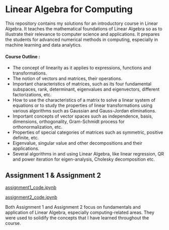 # Linear Algebra for Computing

This repository contains my solutions for an introductory course in Linear Algebra. It teaches the mathematical foundations of Linear Algebra so as to illustrate their relevance to computer science and applications. It prepares the students for advanced numerical methods in computing, especially in machine learning and data analytics.

#### Course Outline :
- The concept of linearity as it applies to expressions, functions and transformations.
- The notion of vectors and matrices, their operations.
- Important characteristics of matrices, such as its four fundamental subspaces, rank, determinant, eigenvalues and eigenvectors, different factorizations, etc.
- How to use the characteristics of a matrix to solve a linear system of equations or to study
the properties of linear transformations using various algorithms such as Gaussian and Gauss-Jordan
eliminations.
- Important concepts of vector spaces such as independence, basis, dimensions, orthogonality,
Gram-Schmidt process for orthonormalization, etc.
- Properties of special categories of matrices such as symmetric, positive definite, etc.
- Eigenvalue, singular value and other decompositions and their applications.
- Several algorithms in and using Linear Algebra, like linear regression, QR and power iteration for
eigen-analysis, Cholesky decomposition etc.

## Assignment 1 & Assignment 2
[assignment1_code.ipynb](https://github.com/cskang0121/linear-algebra-for-computing/blob/main/assignment_1/assignment1_code.ipynb)

[assignment2_code.ipynb](https://github.com/cskang0121/linear-algebra-for-computing/blob/main/assignment_2/assignment2_code.ipynb)

Both Assignment 1 and Assignment 2 focus on fundamentals and application of Linear Algebra, especially computing-related areas. They were used to solidify the concepts that I have learned throughout the course.
